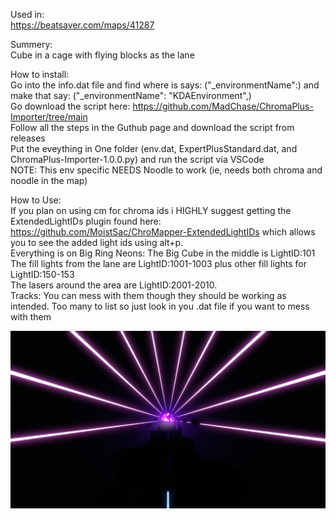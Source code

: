 Used in:  
https://beatsaver.com/maps/41287 

Summery:  
Cube in a cage with flying blocks as the lane

How to install:  
Go into the info.dat file and find where is says: ("_environmentName":) and make that say: ("_environmentName": "KDAEnvironment",)  
Go download the script here: https://github.com/MadChase/ChromaPlus-Importer/tree/main  
Follow all the steps in the Guthub page and download the script from releases  
Put the eveything in One folder (env.dat, ExpertPlusStandard.dat, and ChromaPlus-Importer-1.0.0.py) and run the script via VSCode   
NOTE: This env specific NEEDS Noodle to work (ie, needs both chroma and noodle in the map)   

How to Use:  
If you plan on using cm for chroma ids i HIGHLY suggest getting the ExtendedLightIDs plugin found here: https://github.com/MoistSac/ChroMapper-ExtendedLightIDs which allows you to see the added light ids using alt+p.   
Everything is on Big Ring Neons: 
The Big Cube in the middle is LightID:101  
The fill lights from the lane are LightID:1001-1003 plus other fill lights for LightID:150-153  
The lasers around the area are LightID:2001-2010.  
Tracks: You can mess with them though they should be working as intended. Too many to list so just look in you .dat file if you want to mess with them   


![Alt text](PIC.png)
